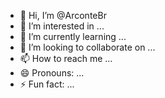 - 👋 Hi, I’m @ArconteBr
- 👀 I’m interested in ...
- 🌱 I’m currently learning ...
- 💞️ I’m looking to collaborate on ...
- 📫 How to reach me ...
- 😄 Pronouns: ...
- ⚡ Fun fact: ...

<!---
ArconteBr/ArconteBr is a ✨ special ✨ repository because its `README.md` (this file) appears on your GitHub profile.
You can click the Preview link to take a look at your changes.
--->
